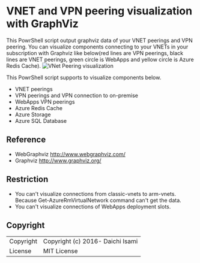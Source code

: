 # VNET and VPN peering visualization with GraphViz
This PowrShell script output graphviz data of your VNET peerings and VPN peering. You can visualize components connecting to your VNETs in your subscription with Graphviz like below(red lines are VPN peerings, black lines are VNET peerings, green circle is WebApps and yellow circle is Azure Redis Cache).
![VNet Peering visualization](https://raw.githubusercontent.com/normalian/Azure-VNET-Peering-Visualization/master/VNetPeerVisualize.png "VNet Peering visualization")

This PowrShell script supports to visualize components below.
- VNET peerings
- VPN peerings and VPN connection to on-premise
- WebApps VPN peerings
- Azure Redis Cache
- Azure Storage
- Azure SQL Database

## Reference
- WebGraphviz http://www.webgraphviz.com/
- Graphviz http://www.graphviz.org/

## Restriction
- You can't visualize connections from classic-vnets to arm-vnets. Because Get-AzureRmVirtualNetwork command can't get the data.
- You can't visualize connections of WebApps deployment slots.

## Copyright
<table>
  <tr>
    <td>Copyright</td><td>Copyright (c) 2016- Daichi Isami</td>
  </tr>
  <tr>
    <td>License</td><td>MIT License</td>
  </tr>
</table>
